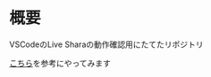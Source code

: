 # 概要

VSCodeのLive Sharaの動作確認用にたてたリポジトリ

[こちら](https://qiita.com/zawawahoge/items/feb1fb4e9053d8f52eef)を参考にやってみます
